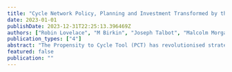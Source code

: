```yaml
---
title: "Cycle Network Policy, Planning and Investment Transformed by the Propensity to Cycle Tool"
date: 2023-01-01
publishDate: 2023-12-31T22:25:13.396469Z
authors: ["Robin Lovelace", "M Birkin", "Joseph Talbot", "Malcolm Morgan"]
publication_types: ["4"]
abstract: "The Propensity to Cycle Tool (PCT) has revolutionised strategic cycle planning in England and Wales. This evidence-based tool quantifies cycling potential at national, city and street scales, leading to the creation of joined-up networks available to millions of people. The PCT has been used by $>$35,000 transport planners, consultants, advocates and members of the public, directly influencing the design and construction of cost-effective cycle networks worth $>$GBP500,000,000. The tool informed the majority of UK local authority applications to the GBP250,000,000 government COVID-19 Emergency Active Travel Fund. Planners across Europe, USA, Australia and New Zealand have adopted the approach internationally."
featured: false
publication: ""
---
```


